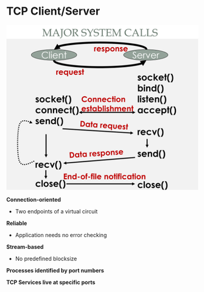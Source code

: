 # TCP Client/Server

![](../../.gitbook/assets/image.png)

**Connection-oriented** 

* Two endpoints of a virtual circuit 

**Reliable** 

* Application needs no error checking 

**Stream-based** 

* No predefined blocksize 

**Processes identified by port numbers** 

**TCP Services live at specific ports**

